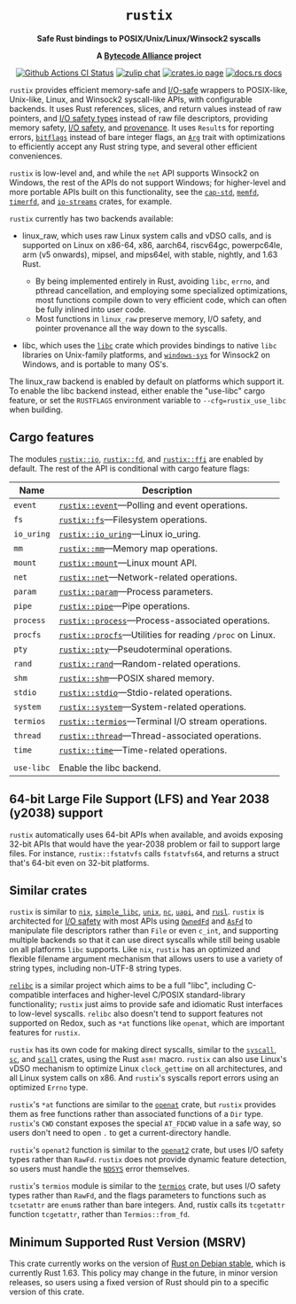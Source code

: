 <div align="center">
  <h1><code>rustix</code></h1>

  <p>
    <strong>Safe Rust bindings to POSIX/Unix/Linux/Winsock2 syscalls</strong>
  </p>

  <strong>A <a href="https://bytecodealliance.org/">Bytecode Alliance</a> project</strong>

  <p>
    <a href="https://github.com/bytecodealliance/rustix/actions?query=workflow%3ACI"><img src="https://github.com/bytecodealliance/rustix/workflows/CI/badge.svg" alt="Github Actions CI Status" /></a>
    <a href="https://bytecodealliance.zulipchat.com/#narrow/stream/206238-general"><img src="https://img.shields.io/badge/zulip-join_chat-brightgreen.svg" alt="zulip chat" /></a>
    <a href="https://crates.io/crates/rustix"><img src="https://img.shields.io/crates/v/rustix.svg" alt="crates.io page" /></a>
    <a href="https://docs.rs/rustix"><img src="https://docs.rs/rustix/badge.svg" alt="docs.rs docs" /></a>
  </p>
</div>

`rustix` provides efficient memory-safe and [I/O-safe] wrappers to POSIX-like,
Unix-like, Linux, and Winsock2 syscall-like APIs, with configurable backends.
It uses Rust references, slices, and return values instead of raw pointers, and
[I/O safety types] instead of raw file descriptors, providing memory safety,
[I/O safety], and [provenance]. It uses `Result`s for reporting errors,
[`bitflags`] instead of bare integer flags, an [`Arg`] trait with optimizations
to efficiently accept any Rust string type, and several other efficient
conveniences.

`rustix` is low-level and, and while the `net` API supports Winsock2 on
Windows, the rest of the APIs do not support Windows; for higher-level and more
portable APIs built on this functionality, see the [`cap-std`], [`memfd`],
[`timerfd`], and [`io-streams`] crates, for example.

`rustix` currently has two backends available:

 * linux_raw, which uses raw Linux system calls and vDSO calls, and is
   supported on Linux on x86-64, x86, aarch64, riscv64gc, powerpc64le,
   arm (v5 onwards), mipsel, and mips64el, with stable, nightly, and 1.63 Rust.
    - By being implemented entirely in Rust, avoiding `libc`, `errno`, and pthread
      cancellation, and employing some specialized optimizations, most functions
      compile down to very efficient code, which can often be fully inlined into
      user code.
    - Most functions in `linux_raw` preserve memory, I/O safety, and pointer
      provenance all the way down to the syscalls.

 * libc, which uses the [`libc`] crate which provides bindings to native `libc`
   libraries on Unix-family platforms, and [`windows-sys`] for Winsock2 on
   Windows, and is portable to many OS's.

The linux_raw backend is enabled by default on platforms which support it. To
enable the libc backend instead, either enable the "use-libc" cargo feature,
or set the `RUSTFLAGS` environment variable to `--cfg=rustix_use_libc` when
building.

## Cargo features

The modules [`rustix::io`], [`rustix::fd`], and [`rustix::ffi`] are enabled
by default. The rest of the API is conditional with cargo feature flags:

| Name       | Description
| ---------- | ---------------------
| `event`    | [`rustix::event`]—Polling and event operations.
| `fs`       | [`rustix::fs`]—Filesystem operations.
| `io_uring` | [`rustix::io_uring`]—Linux io_uring.
| `mm`       | [`rustix::mm`]—Memory map operations.
| `mount`    | [`rustix::mount`]—Linux mount API.
| `net`      | [`rustix::net`]—Network-related operations.
| `param`    | [`rustix::param`]—Process parameters.
| `pipe`     | [`rustix::pipe`]—Pipe operations.
| `process`  | [`rustix::process`]—Process-associated operations.
| `procfs`   | [`rustix::procfs`]—Utilities for reading `/proc` on Linux.
| `pty`      | [`rustix::pty`]—Pseudoterminal operations.
| `rand`     | [`rustix::rand`]—Random-related operations.
| `shm`      | [`rustix::shm`]—POSIX shared memory.
| `stdio`    | [`rustix::stdio`]—Stdio-related operations.
| `system`   | [`rustix::system`]—System-related operations.
| `termios`  | [`rustix::termios`]—Terminal I/O stream operations.
| `thread`   | [`rustix::thread`]—Thread-associated operations.
| `time`     | [`rustix::time`]—Time-related operations.
|            |
| `use-libc` | Enable the libc backend.

[`rustix::event`]: https://docs.rs/rustix/*/rustix/event/index.html
[`rustix::fs`]: https://docs.rs/rustix/*/rustix/fs/index.html
[`rustix::io_uring`]: https://docs.rs/rustix/*/rustix/io_uring/index.html
[`rustix::mm`]: https://docs.rs/rustix/*/rustix/mm/index.html
[`rustix::mount`]: https://docs.rs/rustix/*/rustix/mount/index.html
[`rustix::net`]: https://docs.rs/rustix/*/rustix/net/index.html
[`rustix::param`]: https://docs.rs/rustix/*/rustix/param/index.html
[`rustix::pipe`]: https://docs.rs/rustix/*/rustix/pipe/index.html
[`rustix::process`]: https://docs.rs/rustix/*/rustix/process/index.html
[`rustix::procfs`]: https://docs.rs/rustix/*/rustix/procfs/index.html
[`rustix::pty`]: https://docs.rs/rustix/*/rustix/pty/index.html
[`rustix::rand`]: https://docs.rs/rustix/*/rustix/rand/index.html
[`rustix::shm`]: https://docs.rs/rustix/*/rustix/shm/index.html
[`rustix::stdio`]: https://docs.rs/rustix/*/rustix/stdio/index.html
[`rustix::system`]: https://docs.rs/rustix/*/rustix/system/index.html
[`rustix::termios`]: https://docs.rs/rustix/*/rustix/termios/index.html
[`rustix::thread`]: https://docs.rs/rustix/*/rustix/thread/index.html
[`rustix::time`]: https://docs.rs/rustix/*/rustix/time/index.html
[`rustix::io`]: https://docs.rs/rustix/*/rustix/io/index.html
[`rustix::fd`]: https://docs.rs/rustix/*/rustix/fd/index.html
[`rustix::ffi`]: https://docs.rs/rustix/*/rustix/ffi/index.html

## 64-bit Large File Support (LFS) and Year 2038 (y2038) support

`rustix` automatically uses 64-bit APIs when available, and avoids exposing
32-bit APIs that would have the year-2038 problem or fail to support large
files. For instance, `rustix::fstatvfs` calls `fstatvfs64`, and returns a
struct that's 64-bit even on 32-bit platforms.

## Similar crates

`rustix` is similar to [`nix`], [`simple_libc`], [`unix`], [`nc`], [`uapi`],
and [`rusl`]. `rustix` is architected for [I/O safety] with most APIs using
[`OwnedFd`] and [`AsFd`] to manipulate file descriptors rather than `File` or
even `c_int`, and supporting multiple backends so that it can use direct
syscalls while still being usable on all platforms `libc` supports. Like `nix`,
`rustix` has an optimized and flexible filename argument mechanism that allows
users to use a variety of string types, including non-UTF-8 string types.

[`relibc`] is a similar project which aims to be a full "libc", including
C-compatible interfaces and higher-level C/POSIX standard-library
functionality; `rustix` just aims to provide safe and idiomatic Rust interfaces
to low-level syscalls. `relibc` also doesn't tend to support features not
supported on Redox, such as `*at` functions like `openat`, which are important
features for `rustix`.

`rustix` has its own code for making direct syscalls, similar to the
[`syscall`], [`sc`], and [`scall`] crates, using the Rust `asm!` macro.
`rustix` can also use Linux's vDSO mechanism to optimize Linux `clock_gettime`
on all architectures, and all Linux system calls on x86. And `rustix`'s
syscalls report errors using an optimized `Errno` type.

`rustix`'s `*at` functions are similar to the [`openat`] crate, but `rustix`
provides them as free functions rather than associated functions of a `Dir`
type. `rustix`'s `CWD` constant exposes the special `AT_FDCWD` value in a safe
way, so users don't need to open `.` to get a current-directory handle.

`rustix`'s `openat2` function is similar to the [`openat2`] crate, but uses I/O
safety types rather than `RawFd`. `rustix` does not provide dynamic feature
detection, so users must handle the [`NOSYS`] error themselves.

`rustix`'s `termios` module is similar to the [`termios`] crate, but uses I/O
safety types rather than `RawFd`, and the flags parameters to functions such as
`tcsetattr` are `enum`s rather than bare integers. And, rustix calls its
`tcgetattr` function `tcgetattr`, rather than `Termios::from_fd`.

## Minimum Supported Rust Version (MSRV)

This crate currently works on the version of [Rust on Debian stable], which is
currently Rust 1.63. This policy may change in the future, in minor version
releases, so users using a fixed version of Rust should pin to a specific
version of this crate.

[Rust on Debian stable]: https://packages.debian.org/stable/rust/rustc
[`nix`]: https://crates.io/crates/nix
[`unix`]: https://crates.io/crates/unix
[`nc`]: https://crates.io/crates/nc
[`simple_libc`]: https://crates.io/crates/simple_libc
[`uapi`]: https://crates.io/crates/uapi
[`rusl`]: https://lib.rs/crates/rusl
[`relibc`]: https://github.com/redox-os/relibc
[`syscall`]: https://crates.io/crates/syscall
[`sc`]: https://crates.io/crates/sc
[`scall`]: https://crates.io/crates/scall
[`openat`]: https://crates.io/crates/openat
[`openat2`]: https://crates.io/crates/openat2
[I/O safety types]: https://doc.rust-lang.org/stable/std/os/fd/index.html#structs
[`termios`]: https://crates.io/crates/termios
[`libc`]: https://crates.io/crates/libc
[`windows-sys`]: https://crates.io/crates/windows-sys
[`cap-std`]: https://crates.io/crates/cap-std
[`memfd`]: https://crates.io/crates/memfd
[`timerfd`]: https://crates.io/crates/timerfd
[`io-streams`]: https://crates.io/crates/io-streams
[`bitflags`]: https://crates.io/crates/bitflags
[`Arg`]: https://docs.rs/rustix/*/rustix/path/trait.Arg.html
[I/O-safe]: https://github.com/rust-lang/rfcs/blob/master/text/3128-io-safety.md
[I/O safety]: https://github.com/rust-lang/rfcs/blob/master/text/3128-io-safety.md
[provenance]: https://github.com/rust-lang/rust/issues/95228
[`OwnedFd`]: https://doc.rust-lang.org/stable/std/os/fd/struct.OwnedFd.html
[`AsFd`]: https://doc.rust-lang.org/stable/std/os/fd/trait.AsFd.html
[`NOSYS`]: https://docs.rs/rustix/*/rustix/io/struct.Errno.html#associatedconstant.NOSYS
